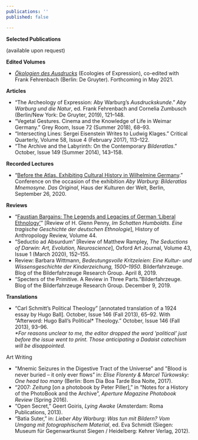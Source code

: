 ```yaml
---
publications: ''
published: false

---
```

**Selected Publications**

(available upon request)

**Edited Volumes**

* [_Ökologien des Ausdrucks_](https://www.degruyter.com/view/title/541863?rskey=HTbvuT&result=6) (Ecologies of Expression), co-edited with Frank Fehrenbach (Berlin: De Gruyter). Forthcoming in May 2021.

**Articles**

* “The Archeology of Expression: Aby Warburg’s _Ausdruckskunde_.” _Aby Warburg und die Natur_, ed. Frank Fehrenbach and Cornelia Zumbusch (Berlin/New York: De Gruyter, 2019), 121–148.
* “Vegetal Gestures. Cinema and the Knowledge of Life in Weimar Germany.” Grey Room, Issue 72 (Summer 2018), 68–93.
* “Intersecting Lines: Sergei Eisenstein Writes to Ludwig Klages.” Critical Quarterly, Volume 58, Issue 4 (February 2017), 113–122.
* “The Archive and the Labyrinth: On the Contemporary _Bilderatlas_.” October, Issue 149 (Summer 2014), 143–158.

**Recorded Lectures**

* “[Before the Atlas. Exhibiting Cultural History in Wilhelmine Germany](https://www.hkw.de/en/app/mediathek/video/83627).” Conference on the occasion of the exhibition _Aby Warburg: Bilderatlas Mnemosyne. Das Original_, Haus der Kulturen der Welt, Berlin, September 26, 2020.

**Reviews**

* “[Faustian Bargains: The Legends and Legacies of German ‘Liberal Ethnology’](https://histanthro.org/reviews/faustian-bargains/)” \[Review of H. Glenn Penny, _Im Schatten Humboldts. Eine tragische Geschichte der deutschen Ethnologie_\], History of Anthropology Review, Volume 44.
* “Seductio ad Absurdum” \[Review of Matthew Rampley, _The Seductions of Darwin: Art, Evolution, Neuroscience_\], Oxford Art Journal, Volume 43, Issue 1 (March 2020), 152–155.
* Review: Barbara Wittmann, _Bedeutungsvolle Kritzeleien: Eine Kultur- und Wissensgeschichte der Kinderzeichung, 1500–1950_. Bilderfahrzeuge. Blog of the Bilderfahrzeuge Research Group. April 8, 2019.
* “Specters of the Primitive. A Review in Three Parts.”Bilderfahrzeuge. Blog of the Bilderfahrzeuge Research Group. December 9, 2019.

**Translations**

* “Carl Schmitt’s Political Theology” \[annotated translation of a 1924 essay by Hugo Ball\]. October, Issue 146 (Fall 2013), 65–92. With “Afterword: Hugo Ball’s Political* Theology.” October, Issue 146 (Fall 2013), 93–96.  
  _*For reasons unclear to me, the editor dropped the word 'political' just before the issue went to print. Those anticipating a Dadaist catechism will be disappointed._

Art Writing

* "Mnemic Seizures in the Digestive Tract of the Universe” and "Blood is never buried – it only ever flows” in: _Elise Florenty & Marcel Türkowsky: One head too many_ (Berlin: Bom Dia Boa Tarde Boa Noite, 2017).
* “2007: _Zeitung_ \[on a photobook by Peter Piller\],” in “Notes for a History of the PhotoBook and the Archive”, _Aperture Magazine Photobook Review_ (Spring 2016).
* “Open Secret,” Geert Goiris, _Lying Awake_ (Amsterdam: Roma Publications, 2013).
* “Batia Suter,” in: _Lieber Aby Warburg: Was tun mit Bildern? Vom Umgang mit fotographischem Material_, ed. Eva Schmidt (Siegen: Museum für Gegenwartkunst Siegen / Heidelberg: Kehrer Verlag, 2012).